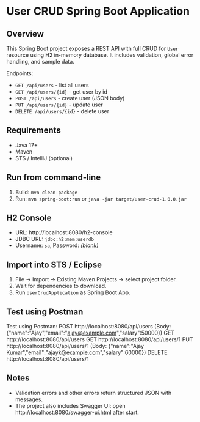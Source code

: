 # User CRUD Spring Boot Application

## Overview
This Spring Boot project exposes a REST API with full CRUD for `User` resource using H2 in-memory database.
It includes validation, global error handling, and sample data.

Endpoints:
- `GET /api/users` - list all users
- `GET /api/users/{id}` - get user by id
- `POST /api/users` - create user (JSON body)
- `PUT /api/users/{id}` - update user
- `DELETE /api/users/{id}` - delete user

## Requirements
- Java 17+
- Maven
- STS / IntelliJ (optional)

## Run from command-line
1. Build: `mvn clean package`
2. Run: `mvn spring-boot:run` or `java -jar target/user-crud-1.0.0.jar`

## H2 Console
- URL: http://localhost:8080/h2-console
- JDBC URL: `jdbc:h2:mem:userdb`
- Username: `sa`, Password: *(blank)*

## Import into STS / Eclipse
1. File -> Import -> Existing Maven Projects -> select project folder.
2. Wait for dependencies to download.
3. Run `UserCrudApplication` as Spring Boot App.

## Test using Postman
Test using Postman:
POST http://localhost:8080/api/users   (Body: {"name":"Ajay","email":"ajay@example.com","salary":50000})
GET  http://localhost:8080/api/users
GET  http://localhost:8080/api/users/1
PUT  http://localhost:8080/api/users/1   (Body: {"name":"Ajay Kumar","email":"ajayk@example.com","salary":60000})
DELETE http://localhost:8080/api/users/1


## Notes
- Validation errors and other errors return structured JSON with messages.
- The project also includes Swagger UI: open http://localhost:8080/swagger-ui.html after start.
